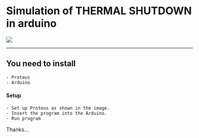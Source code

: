# Simulation of THERMAL SHUTDOWN in arduino

<img src="https://drive.google.com/uc?id=13JcyYoFL0flGKPuySxxoKbVw5kLAePJk" />

---

## You need to install

```
- Proteus
- Arduino
```

#### Setup

```
- Set up Proteus as shown in the image.
- Insert the program into the Arduino.
- Run program
```

Thanks...
